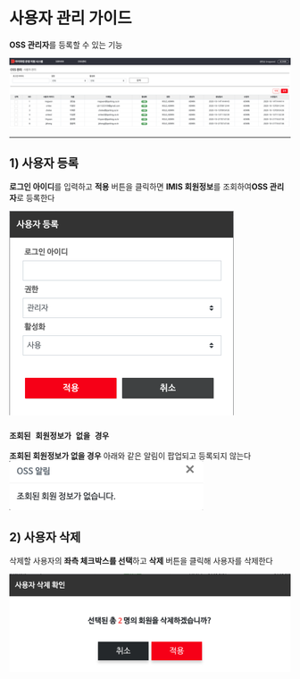 # 사용자 관리 가이드
**OSS 관리자**를 등록할 수 있는 기능

![메인.png](img/메인-사용자관리.png)


---


## 1) 사용자 등록
**로그인 아이디**를 입력하고 **적용** 버튼을 클릭하면 **IMIS 회원정보**를 조회하여**OSS 관리자**로 등록한다

![사용자 등록.png](img/사용자%20등록.png)


### ```조회된 회원정보가 없을 경우```
**조회된 회원정보가 없을 경우** 아래와 같은 알림이 팝업되고 등록되지 않는다
![조회된회원정보가없습니다.png](img/조회된회원정보가없습니다.png)


## 2) 사용자 삭제
삭제할 사용자의 **좌측 체크박스를 선택**하고 **삭제** 버튼을 클릭해 사용자를 삭제한다

![사용자 삭제확인.png](img/사용자%20삭제확인.png)